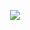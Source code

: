 <p align="center">
  <img src="https://github.com/user-attachments/assets/6c7cb64b-4c2c-484c-822f-ecf840de1bb5">
</p>
